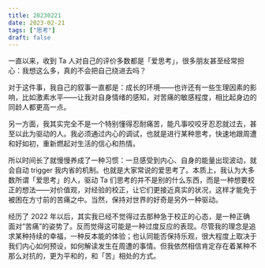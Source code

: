 ```yaml
---
title: 20230221
date: 2023-02-21
tags: ["思考"]
draft: false
---
```


一直以来，收到 Ta 人对自己的评价多数都是「爱思考」，很多朋友甚至经常担心：我想这么多，真的不会把自己绕进去吗？

对于这件事，我自己的叙事一直都是：成长的环境——也许还有一些生理因素的影响，比如激素水平——让我对自身情绪的感知，对苦痛的敏感程度，相比起身边的同龄人都更高一点。

另一方面，我其实完全不是一个特别懂得忍耐痛苦，能凡事咬咬牙忍忍就过去，甚至以此为驱动的人。我必须通过内心的调试，也就是进行某种思考，快速地跟周遭和好如初，重新燃起对生活的信心和热情。

所以时间长了就慢慢养成了一种习惯：一旦感受到内心、自身的能量出现波动，就会自动 trigger 我内省的机制。也就是大家常说的爱思考了。本质上，我认为大多数所谓「爱思考」的人，驱动 Ta 们思考的并不是别的什么东西，而是一种想要校正的想法——对价值观，对经验的校正，让它们更接近真实的状况，这样才能免于被困在方寸前的苦痛之中。当然，保持对世界的好奇是另外一种驱动。

经历了 2022 年以后，其实我已经不觉得过去那种急于校正的心态，是一种正确面对“苦痛”的姿势了。反而觉得这可能是一种过度反应的表现。尽管我的理念是追求某种持续的幸福，一种反本能的体验；也认同能否保持乐观，很大程度上取决于我们内心如何预设，如何解读发生在周遭的事情。但我依然相信肯定存在着某种不那么对抗的，更为平和的，和「苦」相处的方式。